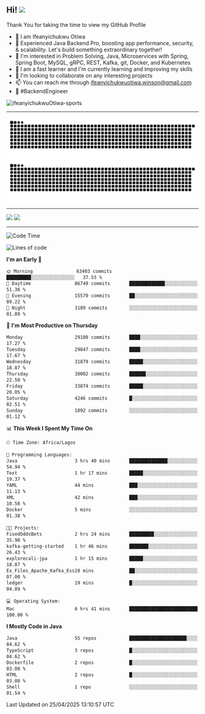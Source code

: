 <!-- BLOG-POST-LIST:START --><!-- BLOG-POST-LIST:END -->

## Hi! <img src="https://media.giphy.com/media/hvRJCLFzcasrR4ia7z/giphy.gif" width="4%"> 

Thank You for taking the time to view my GitHub Profile

- 👋 I am Ifeanyichukwu Otiwa
- 🚀 Experienced Java Backend Pro, boosting app performance, security, & scalability. Let's build something extraordinary together!
- 👀 I'm interested in Problem Solving, Java, Microservices with Spring, Spring Boot, MySQL, gRPC, REST, Kafka, git, Docker, and Kubernetes
- 🌱 I am a fast learner and I'm currently learning and improving my skills
- 💞️ I'm looking to collaborate on any interesting projects
- 📫 You can reach me through ifeanyichukwuotiwa.winson@gmail.com
- 🚀 #BackendEngineer

<p align="left" marginTop="10px"> <img src="https://komarev.com/ghpvc/?username=ifeanyichukwuOtiwa-sports&label=Profile%20views&color=0e75b6&style=for-the-badge" alt="ifeanyichukwuOtiwa-sports" /> </p>

***

<!--🐍📈SNAKEGRAPH / 🌐WEBSITE: https://github.com/Platane/snk -->
![github contribution grid snake animation](https://raw.githubusercontent.com/ifeanyichukwuOtiwa-sports/ifeanyichukwuOtiwa-sports/output/github-contribution-grid-snake-dark.svg#gh-dark-mode-only)![github contribution grid snake animation](https://raw.githubusercontent.com/ifeanyichukwuOtiwa-sports/ifeanyichukwuOtiwa-sports/output/github-contribution-grid-snake.svg#gh-light-mode-only)

***

<p float="left">
  <img float="left" src="https://github-readme-stats.vercel.app/api?username=ifeanyichukwuOtiwa-sports&count_private=true&include_all_commits=true&theme=react&show_icons=true" />
  <img float="right" src="https://github-readme-stats.vercel.app/api/top-langs/?username=ifeanyichukwuOtiwa-sports&layout=compact&show_icons=true&theme=react" /> 
</p>

***



<!--START_SECTION:waka-->
![Code Time](http://img.shields.io/badge/Code%20Time-3%2C634%20hrs%2049%20mins-blue)

![Lines of code](https://img.shields.io/badge/From%20Hello%20World%20I%27ve%20Written-47.2%20million%20lines%20of%20code-blue)

**I'm an Early 🐤** 

```text
🌞 Morning                63403 commits       █████████░░░░░░░░░░░░░░░░   37.53 % 
🌆 Daytime                86749 commits       █████████████░░░░░░░░░░░░   51.36 % 
🌃 Evening                15579 commits       ██░░░░░░░░░░░░░░░░░░░░░░░   09.22 % 
🌙 Night                  3189 commits        ░░░░░░░░░░░░░░░░░░░░░░░░░   01.89 % 
```
📅 **I'm Most Productive on Thursday** 

```text
Monday                   29180 commits       ████░░░░░░░░░░░░░░░░░░░░░   17.27 % 
Tuesday                  29847 commits       ████░░░░░░░░░░░░░░░░░░░░░   17.67 % 
Wednesday                31879 commits       █████░░░░░░░░░░░░░░░░░░░░   18.87 % 
Thursday                 38002 commits       ██████░░░░░░░░░░░░░░░░░░░   22.50 % 
Friday                   33874 commits       █████░░░░░░░░░░░░░░░░░░░░   20.05 % 
Saturday                 4246 commits        █░░░░░░░░░░░░░░░░░░░░░░░░   02.51 % 
Sunday                   1892 commits        ░░░░░░░░░░░░░░░░░░░░░░░░░   01.12 % 
```


📊 **This Week I Spent My Time On** 

```text
🕑︎ Time Zone: Africa/Lagos

💬 Programming Languages: 
Java                     3 hrs 40 mins       ██████████████░░░░░░░░░░░   54.94 % 
Text                     1 hr 17 mins        █████░░░░░░░░░░░░░░░░░░░░   19.37 % 
YAML                     44 mins             ███░░░░░░░░░░░░░░░░░░░░░░   11.13 % 
XML                      42 mins             ███░░░░░░░░░░░░░░░░░░░░░░   10.58 % 
Docker                   5 mins              ░░░░░░░░░░░░░░░░░░░░░░░░░   01.38 % 

🐱‍💻 Projects: 
FixedOddsBets            2 hrs 24 mins       █████████░░░░░░░░░░░░░░░░   35.90 % 
kafka-getting-started    1 hr 46 mins        ███████░░░░░░░░░░░░░░░░░░   26.43 % 
explorecali-jpa          1 hr 15 mins        █████░░░░░░░░░░░░░░░░░░░░   18.87 % 
Ex_Files_Apache_Kafka_Ess28 mins             ██░░░░░░░░░░░░░░░░░░░░░░░   07.00 % 
ledger                   19 mins             █░░░░░░░░░░░░░░░░░░░░░░░░   04.89 % 

💻 Operating System: 
Mac                      6 hrs 41 mins       █████████████████████████   100.00 % 
```

**I Mostly Code in Java** 

```text
Java                     55 repos            █████████████████████░░░░   84.62 % 
TypeScript               3 repos             █░░░░░░░░░░░░░░░░░░░░░░░░   04.62 % 
Dockerfile               2 repos             █░░░░░░░░░░░░░░░░░░░░░░░░   03.08 % 
HTML                     2 repos             █░░░░░░░░░░░░░░░░░░░░░░░░   03.08 % 
Shell                    1 repo              ░░░░░░░░░░░░░░░░░░░░░░░░░   01.54 % 
```




 Last Updated on 25/04/2025 13:10:57 UTC
<!--END_SECTION:waka-->

<!--
<p align="center">
![trophy](https://github-profile-trophy.vercel.app/?username=ifeanyichukwuOtiwa-sports&theme=onedark) (https://github.com/ryo-ma/github-profile-trophy)
</p>
-->

<!---
ifeanyi-otiwa/ifeanyi-otiwa is a ✨ special ✨ repository because its `README.md` (this file) appears on your GitHub profile.
You can click the Preview link to take a look at your changes.
--->
